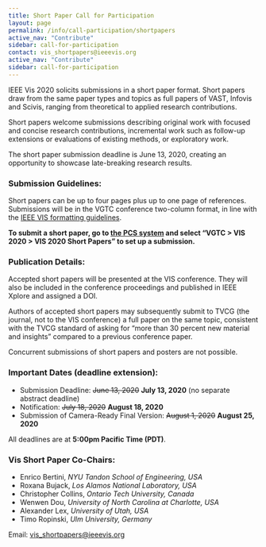 ```yaml
---
title: Short Paper Call for Participation
layout: page
permalink: /info/call-participation/shortpapers
active_nav: "Contribute"
sidebar: call-for-participation
contact: vis_shortpapers@ieeevis.org
active_nav: "Contribute"
sidebar: call-for-participation
---
```


IEEE Vis 2020 solicits submissions in a short paper format. Short papers draw from the same paper types and topics as full papers of VAST, Infovis and Scivis, ranging from theoretical to applied research contributions. 

Short papers welcome submissions describing original work with focused and concise research contributions, incremental work such as follow-up extensions or evaluations of existing methods, or exploratory work.   

The short paper submission deadline is June 13, 2020, creating an opportunity to showcase late-breaking research results.

### Submission Guidelines:

Short papers can be up to four pages plus up to one page of references. Submissions will be in the VGTC conference two-column format, in line with the [IEEE VIS formatting guidelines](http://junctionpublishing.org/vgtc/Tasks/camera.html).

**To submit a short paper, go to [the PCS system](https://new.precisionconference.com/submissions) and select “VGTC > VIS 2020 > VIS 2020 Short Papers” to set up a submission.**


### Publication Details:
Accepted short papers will be presented at the VIS conference. They will also be included in the conference proceedings and published in IEEE Xplore and assigned a DOI.  

Authors of accepted short papers may subsequently submit to TVCG (the journal, not to the VIS conference) a full paper on the same topic, consistent with the TVCG standard of asking for “more than 30 percent new material and insights” compared to a previous conference paper.

Concurrent submissions of short papers and posters are not possible.

### Important Dates (deadline extension):

* Submission Deadline: ~~June 13, 2020~~ **July 13, 2020** (no separate abstract deadline)
* Notification: ~~July 18, 2020~~ **August 18, 2020**
* Submission of Camera-Ready Final Version: ~~August 1, 2020~~ **August 25, 2020**

All deadlines are at **5:00pm Pacific Time (PDT)**.

### Vis Short Paper Co-Chairs:

* Enrico Bertini, *NYU Tandon School of Engineering, USA*
* Roxana Bujack, *Los Alamos National Laboratory, USA*
* Christopher Collins, *Ontario Tech University, Canada*
* Wenwen Dou, *University of North Carolina at Charlotte, USA*
* Alexander Lex, *University of Utah, USA* 
* Timo Ropinski, *Ulm University, Germany*

Email: [vis_shortpapers@ieeevis.org](mailto:vis_shortpapers@ieeevis.org)

